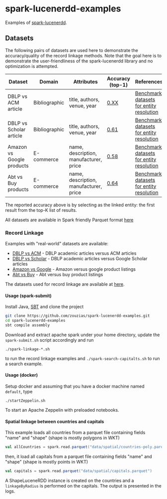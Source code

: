 # spark-lucenerdd-examples

Examples of [spark-lucenerdd](https://github.com/zouzias/spark-lucenerdd).


## Datasets
The following pairs of datasets are used here to demonstrate the accuracy/quality of the record linkage methods. Note 
that the goal here is to demonstrate the user-friendliness of the spark-lucenerdd library and no optimization is attempted.



|Dataset | Domain | Attributes  | Accuracy (top-1) | References |
|-------|---------|------------------|------|------|
| DBLP vs ACM article| Bibliographic| title, authors, venue, year | [0.XX]()| [Benchmark datasets for entity resolution](https://dbs.uni-leipzig.de/en/research/projects/object_matching/fever/benchmark_datasets_for_entity_resolution)|
| DBLP vs Scholar article| Bibliographic| title, authors, venue, year | [0.61]() | [Benchmark datasets for entity resolution](https://dbs.uni-leipzig.de/en/research/projects/object_matching/fever/benchmark_datasets_for_entity_resolution)|
| Amazon vs Google products| E-commerce| name, description, manufacturer, price | [0.58]() | [Benchmark datasets for entity resolution](https://dbs.uni-leipzig.de/en/research/projects/object_matching/fever/benchmark_datasets_for_entity_resolution)|
| Abt vs Buy products | E-commerce| name, description, manufacturer, price | [0.64]() | [Benchmark datasets for entity resolution](https://dbs.uni-leipzig.de/en/research/projects/object_matching/fever/benchmark_datasets_for_entity_resolution)|

The reported accuracy above is by selecting as the linked entity: the first result from the top-K list of results.


All datasets are available in Spark friendly Parquet format [here](https://github.com/zouzias/spark-lucenerdd-examples/tree/master/data)

### Record Linkage

Examples with "real-world" datasets are available:

* [DBLP vs ACM](https://github.com/zouzias/spark-lucenerdd-examples/blob/master/src/main/scala/org/zouzias/spark/lucenerdd/examples/linkage/LinkageACMvsDBLP.scala) - DBLP academic articles versus ACM articles
* [DBLP vs Scholar](https://github.com/zouzias/spark-lucenerdd-examples/blob/master/src/main/scala/org/zouzias/spark/lucenerdd/examples/linkage/LinkageScholarvsDBLP.scala) - DBLP academic articles versus Google Scholar articles
* [Amazon vs Google](https://github.com/zouzias/spark-lucenerdd-examples/blob/master/src/main/scala/org/zouzias/spark/lucenerdd/examples/linkage/LinkageGooglevsAmazon.scala) - Amazon versus google product listings
* [Abt vs Buy](https://github.com/zouzias/spark-lucenerdd-examples/blob/master/src/main/scala/org/zouzias/spark/lucenerdd/examples/linkage/LinkageAbtvsBuy.scala) - Abt versus buy product listings

The datasets used for record linkage are
available at [here](http://dbs.uni-leipzig.de/en/research/projects/object_matching/fever/benchmark_datasets_for_entity_resolution).

#### Usage (spark-submit)

Install Java, [SBT](http://www.scala-sbt.org) and clone the project

```bash
git clone https://github.com/zouzias/spark-lucenerdd-examples.git
cd spark-lucenerdd-examples
sbt compile assembly
```

Download and extract apache spark under your home directory, update the `spark-submit.sh` script accordingly and run

```
./spark-linkage-*.sh
```

to run the record linkage examples and `./spark-search-capitalts.sh` to run a search example.

#### Usage (docker)

Setup docker and  assuming that you have a docker machine named `default`, type

```
./startZeppelin.sh
```
To start an Apache Zeppelin with preloaded notebooks.


#### Spatial linkage between countries and capitals

This example loads all countries from a parquet file containing fields "name" and "shape" (shape is mostly polygons in WKT)

```scala
val allCountries = spark.read.parquet("data/spatial/countries-poly.parquet")
```
then, it load all capitals from a parquet file containing fields "name" and "shape" (shape is mostly points in WKT)

```scala
val capitals = spark.read.parquet("data/spatial/capitals.parquet")
```

A ShapeLuceneRDD instance is created on the countries and a `linkageByRadius` is performed on the capitals. The output is presented in the logs.

